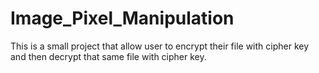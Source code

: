 # Image_Pixel_Manipulation
This is a small project that allow user to encrypt their file with cipher key and then decrypt that same file with cipher key.
